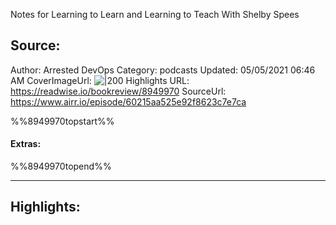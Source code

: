 Notes for Learning to Learn and Learning to Teach With Shelby Spees

## Source:
Author: Arrested DevOps
Category: podcasts
Updated: 05/05/2021 06:46 AM
CoverImageUrl: 
![|200](https://www.arresteddevops.com/img/ado-podcast-logo.png)
Highlights URL: https://readwise.io/bookreview/8949970
SourceUrl: https://www.airr.io/episode/60215aa525e92f8623c7e7ca

%%8949970topstart%%
#### Extras:

%%8949970topend%%


 
-----
 ## Highlights:

